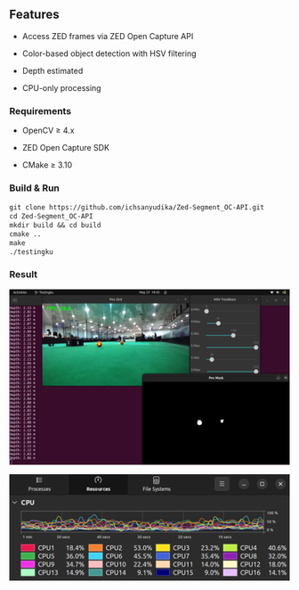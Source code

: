 ## Features

- Access ZED frames via ZED Open Capture API

- Color-based object detection with HSV filtering

- Depth estimated

- CPU-only processing

### Requirements

- OpenCV ≥ 4.x

- ZED Open Capture SDK

- CMake ≥ 3.10

### Build & Run

    git clone https://github.com/ichsanyudika/Zed-Segment_OC-API.git
    cd Zed-Segment_OC-API
    mkdir build && cd build
    cmake ..
    make
    ./testingku

### Result

![](asset/output.png)

![](asset/cpu-perform.png)
